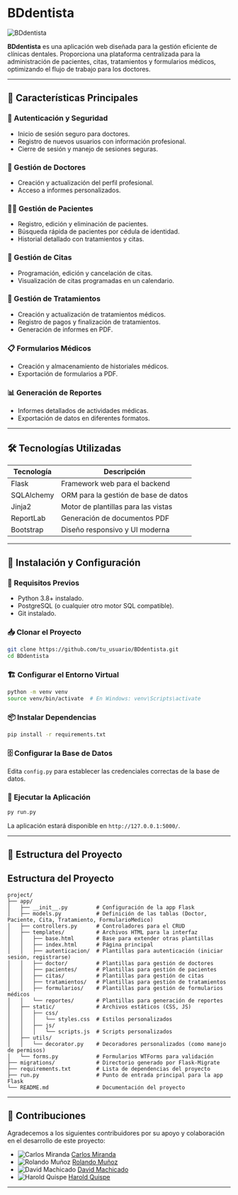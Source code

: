 # BDdentista

![BDdentista](https://your-image-url.com/logo.png)  

**BDdentista** es una aplicación web diseñada para la gestión eficiente de clínicas dentales. Proporciona una plataforma centralizada para la administración de pacientes, citas, tratamientos y formularios médicos, optimizando el flujo de trabajo para los doctores.

---

## 🚀 Características Principales

### 🔐 Autenticación y Seguridad
- Inicio de sesión seguro para doctores.
- Registro de nuevos usuarios con información profesional.
- Cierre de sesión y manejo de sesiones seguras.

### 🏥 Gestión de Doctores
- Creación y actualización del perfil profesional.
- Acceso a informes personalizados.

### 👩‍⚕️ Gestión de Pacientes
- Registro, edición y eliminación de pacientes.
- Búsqueda rápida de pacientes por cédula de identidad.
- Historial detallado con tratamientos y citas.

### 📆 Gestión de Citas
- Programación, edición y cancelación de citas.
- Visualización de citas programadas en un calendario.

### 💉 Gestión de Tratamientos
- Creación y actualización de tratamientos médicos.
- Registro de pagos y finalización de tratamientos.
- Generación de informes en PDF.

### 📋 Formularios Médicos
- Creación y almacenamiento de historiales médicos.
- Exportación de formularios a PDF.

### 📊 Generación de Reportes
- Informes detallados de actividades médicas.
- Exportación de datos en diferentes formatos.

---

## 🛠 Tecnologías Utilizadas

| Tecnología | Descripción |
|------------|-------------|
| Flask | Framework web para el backend |
| SQLAlchemy | ORM para la gestión de base de datos |
| Jinja2 | Motor de plantillas para las vistas |
| ReportLab | Generación de documentos PDF |
| Bootstrap | Diseño responsivo y UI moderna |

---

## 📌 Instalación y Configuración

### 🔧 Requisitos Previos
- Python 3.8+ instalado.
- PostgreSQL (o cualquier otro motor SQL compatible).
- Git instalado.

### 📥 Clonar el Proyecto
```bash
git clone https://github.com/tu_usuario/BDdentista.git
cd BDdentista
```

### 🏗 Configurar el Entorno Virtual
```bash
python -m venv venv
source venv/bin/activate  # En Windows: venv\Scripts\activate
```

### 📦 Instalar Dependencias
```bash
pip install -r requirements.txt
```

### 🗄 Configurar la Base de Datos
Edita `config.py` para establecer las credenciales correctas de la base de datos.


### 🚀 Ejecutar la Aplicación
```bash
py run.py
```
La aplicación estará disponible en `http://127.0.0.1:5000/`.

---

## 📂 Estructura del Proyecto
## Estructura del Proyecto

```plaintext
project/
├── app/
│   ├── __init__.py         # Configuración de la app Flask
│   ├── models.py           # Definición de las tablas (Doctor, Paciente, Cita, Tratamiento, FormularioMedico)
│   ├── controllers.py      # Controladores para el CRUD
│   ├── templates/          # Archivos HTML para la interfaz
│   │   ├── base.html       # Base para extender otras plantillas
│   │   ├── index.html      # Página principal
│   │   ├── autenticacion/  # Plantillas para autenticación (iniciar sesión, registrarse)
│   │   ├── doctor/         # Plantillas para gestión de doctores
│   │   ├── pacientes/      # Plantillas para gestión de pacientes
│   │   ├── citas/          # Plantillas para gestión de citas
│   │   ├── tratamientos/   # Plantillas para gestión de tratamientos
│   │   ├── formularios/    # Plantillas para gestión de formularios médicos
│   │   └── reportes/       # Plantillas para generación de reportes
│   ├── static/             # Archivos estáticos (CSS, JS)
│   │   ├── css/
│   │   │   └── styles.css  # Estilos personalizados
│   │   ├── js/
│   │   │   └── scripts.js  # Scripts personalizados
│   ├── utils/
│   │   └── decorator.py    # Decoradores personalizados (como manejo de permisos)
│   └── forms.py            # Formularios WTForms para validación
├── migrations/             # Directorio generado por Flask-Migrate
├── requirements.txt        # Lista de dependencias del proyecto
├── run.py                  # Punto de entrada principal para la app Flask
└── README.md               # Documentación del proyecto
```
---

## 🤝 Contribuciones

Agradecemos a los siguientes contribuidores por su apoyo y colaboración en el desarrollo de este proyecto:

- ![Carlos Miranda](https://github.com/cmrnda.png?size=60) [Carlos Miranda](https://github.com/cmrnda)
- ![Rolando Muñoz](https://github.com/rolandobryanmunozante.png?size=60) [Rolando Muñoz](https://github.com/rolandobryanmunozante)
- ![David Machicado](https://github.com/dmiguel04.png?size=60) [David Machicado](https://github.com/dmiguel04)
- ![Harold Quispe](https://github.com/HAjiMe-0.png?size=60) [Harold Quispe](https://github.com/HAjiMe-0)



---

